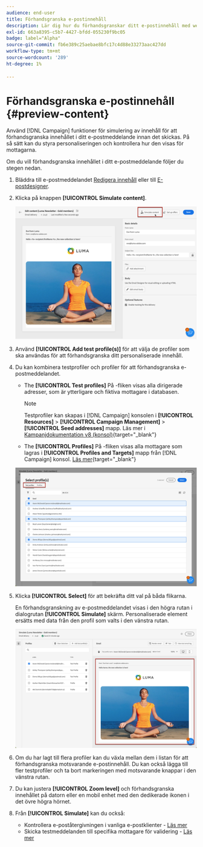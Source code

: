 ```yaml
---
audience: end-user
title: Förhandsgranska e-postinnehåll
description: Lär dig hur du förhandsgranskar ditt e-postinnehåll med webbgränssnittet för Campaign
exl-id: 663a8395-c5b7-4427-bfdd-055230f9bc05
badge: label="Alpha"
source-git-commit: fb6e389c25aebae8bfc17c4d88e33273aac427dd
workflow-type: tm+mt
source-wordcount: '289'
ht-degree: 1%

---
```



# Förhandsgranska e-postinnehåll {#preview-content}

Använd [!DNL Campaign] funktioner för simulering av innehåll för att förhandsgranska innehållet i ditt e-postmeddelande innan det skickas. På så sätt kan du styra personaliseringen och kontrollera hur den visas för mottagarna.

Om du vill förhandsgranska innehållet i ditt e-postmeddelande följer du stegen nedan.

1. Bläddra till e-postmeddelandet [Redigera innehåll](../content/edit-content.md) eller till [E-postdesigner](../content/get-started-email-designer.md).

1. Klicka på knappen **[!UICONTROL Simulate content]**.

   ![](assets/simulate-button.png)

1. Använd **[!UICONTROL Add test profile(s)]** för att välja de profiler som ska användas för att förhandsgranska ditt personaliserade innehåll.

1. Du kan kombinera testprofiler och profiler för att förhandsgranska e-postmeddelandet.

   * The **[!UICONTROL Test profiles]** På -fliken visas alla dirigerade adresser, som är ytterligare och fiktiva mottagare i databasen.

     >[!NOTE]
     >
     >Testprofiler kan skapas i [!DNL Campaign] konsolen i **[!UICONTROL Resources]** > **[!UICONTROL Campaign Management]** > **[!UICONTROL Seed addresses]** mapp. Läs mer i [Kampanjdokumentation v8 (konsol)](https://experienceleague.adobe.com/docs/campaign/campaign-v8/audience/add-profiles/test-profiles.html){target="_blank"}

   * The **[!UICONTROL Profiles]** På -fliken visas alla mottagare som lagras i **[!UICONTROL Profiles and Targets]** mapp från [!DNL Campaign] konsol. [Läs mer](https://experienceleague.adobe.com/docs/campaign/campaign-v8/audience/view-profiles.html){target="_blank"}

   ![](assets/simulate-select-profiles.png)

1. Klicka **[!UICONTROL Select]** för att bekräfta ditt val på båda flikarna.

   En förhandsgranskning av e-postmeddelandet visas i den högra rutan i dialogrutan **[!UICONTROL Simulate]** skärm. Personaliserade element ersätts med data från den profil som valts i den vänstra rutan.

   ![](assets/simulate-preview.png)

1. Om du har lagt till flera profiler kan du växla mellan dem i listan för att förhandsgranska motsvarande e-postinnehåll. Du kan också lägga till fler testprofiler och ta bort markeringen med motsvarande knappar i den vänstra rutan.

1. Du kan justera **[!UICONTROL Zoom level]** och förhandsgranska innehållet på datorn eller en mobil enhet med den dedikerade ikonen i det övre högra hörnet.

1. Från **[!UICONTROL Simulate]** kan du också:
   * Kontrollera e-poståtergivningen i vanliga e-postklienter - [Läs mer](email-rendering.md)
   * Skicka testmeddelanden till specifika mottagare för validering - [Läs mer](proofs.md)



